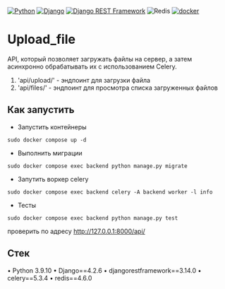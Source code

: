[![Python](https://img.shields.io/badge/-Python-464646?style=flat-square&logo=Python)](https://www.python.org/)
[![Django](https://img.shields.io/badge/-Django-464646?style=flat-square&logo=Django)](https://www.djangoproject.com/)
[![Django REST Framework](https://img.shields.io/badge/-Django%20REST%20Framework-464646?style=flat-square&logo=Django%20REST%20Framework)](https://www.django-rest-framework.org/)
![Redis](https://img.shields.io/badge/redis-%23DD0031.svg?style=flat-square&logo=redis&logoColor=white)
[![docker](https://img.shields.io/badge/-Docker-464646?style=flat-square&logo=docker)](https://www.docker.com/)

# Upload_file
API, который позволяет загружать файлы на сервер, а затем асинхронно обрабатывать их с использованием Celery.
1. 'api/upload/' - эндпоинт для загрузки файла
2. 'api/files/' - эндпоинт для просмотра списка загруженных файлов


## Как запустить
* Запустить контейнеры
```
sudo docker compose up -d
```
* Выполнить миграции

```
sudo docker compose exec backend python manage.py migrate
```
* Запутить воркер celery
```
sudo docker compose exec backend celery -A backend worker -l info
```

* Тесты  
```
sudo docker compose exec backend python manage.py test
```
проверить по адресу http://127.0.0.1:8000/api/

## Стек
•	Python 3.9.10
•	Django==4.2.6
•	djangorestframework==3.14.0
•	celery==5.3.4
•	redis==4.6.0
